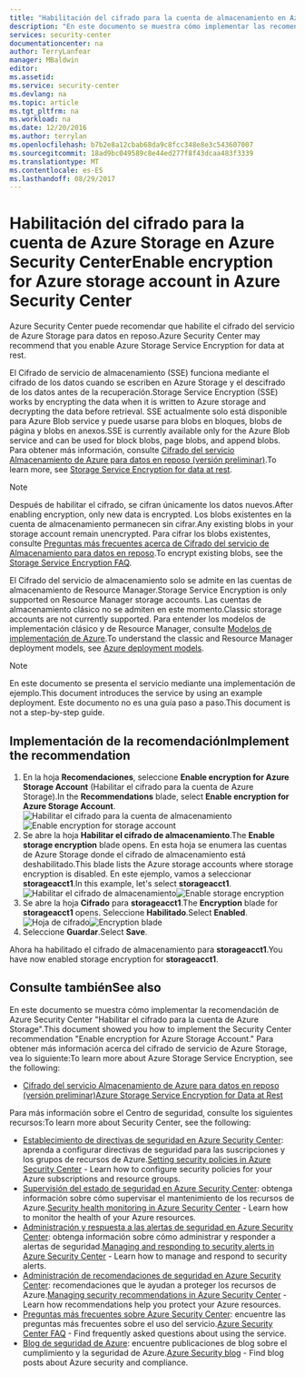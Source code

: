 ```yaml
---
title: "Habilitación del cifrado para la cuenta de almacenamiento en Azure Security Center | Microsoft Docs"
description: "En este documento se muestra cómo implementar las recomendaciones de Azure Security Center de //Habilitar el cifrado para la cuenta de Azure Storage**."
services: security-center
documentationcenter: na
author: TerryLanfear
manager: MBaldwin
editor: 
ms.assetid: 
ms.service: security-center
ms.devlang: na
ms.topic: article
ms.tgt_pltfrm: na
ms.workload: na
ms.date: 12/20/2016
ms.author: terrylan
ms.openlocfilehash: b7b2e8a12cbab68da9c8fcc348e8e3c543607007
ms.sourcegitcommit: 18ad9bc049589c8e44ed277f8f43dcaa483f3339
ms.translationtype: MT
ms.contentlocale: es-ES
ms.lasthandoff: 08/29/2017
---
```

# <a name="enable-encryption-for-azure-storage-account-in-azure-security-center"></a><span data-ttu-id="e87c3-103">Habilitación del cifrado para la cuenta de Azure Storage en Azure Security Center</span><span class="sxs-lookup"><span data-stu-id="e87c3-103">Enable encryption for Azure storage account in Azure Security Center</span></span>
<span data-ttu-id="e87c3-104">Azure Security Center puede recomendar que habilite el cifrado del servicio de Azure Storage para datos en reposo.</span><span class="sxs-lookup"><span data-stu-id="e87c3-104">Azure Security Center may recommend that you enable Azure Storage Service Encryption for data at rest.</span></span>

<span data-ttu-id="e87c3-105">El Cifrado de servicio de almacenamiento (SSE) funciona mediante el cifrado de los datos cuando se escriben en Azure Storage y el descifrado de los datos antes de la recuperación.</span><span class="sxs-lookup"><span data-stu-id="e87c3-105">Storage Service Encryption (SSE) works by encrypting the data when it is written to Azure storage and decrypting the data before retrieval.</span></span>  <span data-ttu-id="e87c3-106">SSE actualmente solo está disponible para Azure Blob service y puede usarse para blobs en bloques, blobs de página y blobs en anexos.</span><span class="sxs-lookup"><span data-stu-id="e87c3-106">SSE is currently available only for the Azure Blob service and can be used for block blobs, page blobs, and append blobs.</span></span>  <span data-ttu-id="e87c3-107">Para obtener más información, consulte [Cifrado del servicio Almacenamiento de Azure para datos en reposo (versión preliminar)](../storage/common/storage-service-encryption.md).</span><span class="sxs-lookup"><span data-stu-id="e87c3-107">To learn more, see [Storage Service Encryption for data at rest](../storage/common/storage-service-encryption.md).</span></span>


> [!Note]
> <span data-ttu-id="e87c3-108">Después de habilitar el cifrado, se cifran únicamente los datos nuevos.</span><span class="sxs-lookup"><span data-stu-id="e87c3-108">After enabling encryption, only new data is encrypted.</span></span> <span data-ttu-id="e87c3-109">Los blobs existentes en la cuenta de almacenamiento permanecen sin cifrar.</span><span class="sxs-lookup"><span data-stu-id="e87c3-109">Any existing blobs in your storage account remain unencrypted.</span></span> <span data-ttu-id="e87c3-110">Para cifrar los blobs existentes, consulte [Preguntas más frecuentes acerca de Cifrado del servicio de Almacenamiento para datos en reposo](../storage/common/storage-service-encryption.md#frequently-asked-questions-about-storage-service-encryption-for-data-at-rest).</span><span class="sxs-lookup"><span data-stu-id="e87c3-110">To encrypt existing blobs, see the [Storage Service Encryption FAQ](../storage/common/storage-service-encryption.md#frequently-asked-questions-about-storage-service-encryption-for-data-at-rest).</span></span>
>
>

<span data-ttu-id="e87c3-111">El Cifrado del servicio de almacenamiento solo se admite en las cuentas de almacenamiento de Resource Manager.</span><span class="sxs-lookup"><span data-stu-id="e87c3-111">Storage Service Encryption is only supported on Resource Manager storage accounts.</span></span> <span data-ttu-id="e87c3-112">Las cuentas de almacenamiento clásico no se admiten en este momento.</span><span class="sxs-lookup"><span data-stu-id="e87c3-112">Classic storage accounts are not currently supported.</span></span> <span data-ttu-id="e87c3-113">Para entender los modelos de implementación clásico y de Resource Manager, consulte [Modelos de implementación de Azure](../azure-classic-rm.md).</span><span class="sxs-lookup"><span data-stu-id="e87c3-113">To understand the classic and Resource Manager deployment models, see [Azure deployment models](../azure-classic-rm.md).</span></span>

> [!NOTE]
> <span data-ttu-id="e87c3-114">En este documento se presenta el servicio mediante una implementación de ejemplo.</span><span class="sxs-lookup"><span data-stu-id="e87c3-114">This document introduces the service by using an example deployment.</span></span>  <span data-ttu-id="e87c3-115">Este documento no es una guía paso a paso.</span><span class="sxs-lookup"><span data-stu-id="e87c3-115">This document is not a step-by-step guide.</span></span>
>
>

## <a name="implement-the-recommendation"></a><span data-ttu-id="e87c3-116">Implementación de la recomendación</span><span class="sxs-lookup"><span data-stu-id="e87c3-116">Implement the recommendation</span></span>
1. <span data-ttu-id="e87c3-117">En la hoja **Recomendaciones**, seleccione **Enable encryption for Azure Storage Account** (Habilitar el cifrado para la cuenta de Azure Storage).</span><span class="sxs-lookup"><span data-stu-id="e87c3-117">In the **Recommendations** blade, select **Enable encryption for Azure Storage Account**.</span></span>
   <span data-ttu-id="e87c3-118">![Habilitar el cifrado para la cuenta de almacenamiento][1]</span><span class="sxs-lookup"><span data-stu-id="e87c3-118">![Enable encryption for storage account][1]</span></span>
2. <span data-ttu-id="e87c3-119">Se abre la hoja **Habilitar el cifrado de almacenamiento**.</span><span class="sxs-lookup"><span data-stu-id="e87c3-119">The **Enable storage encryption** blade opens.</span></span> <span data-ttu-id="e87c3-120">En esta hoja se enumera las cuentas de Azure Storage donde el cifrado de almacenamiento está deshabilitado.</span><span class="sxs-lookup"><span data-stu-id="e87c3-120">This blade lists the Azure storage accounts where storage encryption is disabled.</span></span> <span data-ttu-id="e87c3-121">En este ejemplo, vamos a seleccionar **storageacct1**.</span><span class="sxs-lookup"><span data-stu-id="e87c3-121">In this example, let's select **storageacct1**.</span></span>
   <span data-ttu-id="e87c3-122">![Habilitar el cifrado de almacenamiento][2]</span><span class="sxs-lookup"><span data-stu-id="e87c3-122">![Enable storage encryption][2]</span></span>
3. <span data-ttu-id="e87c3-123">Se abre la hoja **Cifrado** para **storageacct1**.</span><span class="sxs-lookup"><span data-stu-id="e87c3-123">The **Encryption** blade for **storageacct1** opens.</span></span> <span data-ttu-id="e87c3-124">Seleccione **Habilitado**.</span><span class="sxs-lookup"><span data-stu-id="e87c3-124">Select **Enabled**.</span></span>
   <span data-ttu-id="e87c3-125">![Hoja de cifrado][3]</span><span class="sxs-lookup"><span data-stu-id="e87c3-125">![Encryption blade][3]</span></span>
4. <span data-ttu-id="e87c3-126">Seleccione **Guardar**.</span><span class="sxs-lookup"><span data-stu-id="e87c3-126">Select **Save**.</span></span>

<span data-ttu-id="e87c3-127">Ahora ha habilitado el cifrado de almacenamiento para **storageacct1**.</span><span class="sxs-lookup"><span data-stu-id="e87c3-127">You have now enabled storage encryption for **storageacct1**.</span></span>


## <a name="see-also"></a><span data-ttu-id="e87c3-128">Consulte también</span><span class="sxs-lookup"><span data-stu-id="e87c3-128">See also</span></span>
<span data-ttu-id="e87c3-129">En este documento se muestra cómo implementar la recomendación de Azure Security Center "Habilitar el cifrado para la cuenta de Azure Storage".</span><span class="sxs-lookup"><span data-stu-id="e87c3-129">This document showed you how to implement the Security Center recommendation "Enable encryption for Azure Storage Account."</span></span> <span data-ttu-id="e87c3-130">Para obtener más información acerca del cifrado de servicio de Azure Storage, vea lo siguiente:</span><span class="sxs-lookup"><span data-stu-id="e87c3-130">To learn more about Azure Storage Service Encryption, see the following:</span></span>

* [<span data-ttu-id="e87c3-131">Cifrado del servicio Almacenamiento de Azure para datos en reposo (versión preliminar)</span><span class="sxs-lookup"><span data-stu-id="e87c3-131">Azure Storage Service Encryption for Data at Rest</span></span>](../storage/common/storage-service-encryption.md)

<span data-ttu-id="e87c3-132">Para más información sobre el Centro de seguridad, consulte los siguientes recursos:</span><span class="sxs-lookup"><span data-stu-id="e87c3-132">To learn more about Security Center, see the following:</span></span>

* <span data-ttu-id="e87c3-133">[Establecimiento de directivas de seguridad en Azure Security Center](security-center-policies.md): aprenda a configurar directivas de seguridad para las suscripciones y los grupos de recursos de Azure.</span><span class="sxs-lookup"><span data-stu-id="e87c3-133">[Setting security policies in Azure Security Center](security-center-policies.md) - Learn how to configure security policies for your Azure subscriptions and resource groups.</span></span>
* <span data-ttu-id="e87c3-134">[Supervisión del estado de seguridad en Azure Security Center](security-center-monitoring.md): obtenga información sobre cómo supervisar el mantenimiento de los recursos de Azure.</span><span class="sxs-lookup"><span data-stu-id="e87c3-134">[Security health monitoring in Azure Security Center](security-center-monitoring.md) - Learn how to monitor the health of your Azure resources.</span></span>
* <span data-ttu-id="e87c3-135">[Administración y respuesta a las alertas de seguridad en Azure Security Center](security-center-managing-and-responding-alerts.md): obtenga información sobre cómo administrar y responder a alertas de seguridad.</span><span class="sxs-lookup"><span data-stu-id="e87c3-135">[Managing and responding to security alerts in Azure Security Center](security-center-managing-and-responding-alerts.md) - Learn how to manage and respond to security alerts.</span></span>
* <span data-ttu-id="e87c3-136">[Administración de recomendaciones de seguridad en Azure Security Center](security-center-recommendations.md): recomendaciones que le ayudan a proteger los recursos de Azure.</span><span class="sxs-lookup"><span data-stu-id="e87c3-136">[Managing security recommendations in Azure Security Center](security-center-recommendations.md) - Learn how recommendations help you protect your Azure resources.</span></span>
* <span data-ttu-id="e87c3-137">[Preguntas más frecuentes sobre Azure Security Center](security-center-faq.md): encuentre las preguntas más frecuentes sobre el uso del servicio.</span><span class="sxs-lookup"><span data-stu-id="e87c3-137">[Azure Security Center FAQ](security-center-faq.md) - Find frequently asked questions about using the service.</span></span>
* <span data-ttu-id="e87c3-138">[Blog de seguridad de Azure](http://blogs.msdn.com/b/azuresecurity/): encuentre publicaciones de blog sobre el cumplimiento y la seguridad de Azure.</span><span class="sxs-lookup"><span data-stu-id="e87c3-138">[Azure Security blog](http://blogs.msdn.com/b/azuresecurity/) - Find blog posts about Azure security and compliance.</span></span>

<!--Image references-->
[1]: ./media/security-center-enable-encryption-for-storage-account/enable-encryption-for-storage-account.png
[2]: ./media/security-center-enable-encryption-for-storage-account/enable-storage-encryption.png
[3]: ./media/security-center-enable-encryption-for-storage-account/encryption-blade.png

